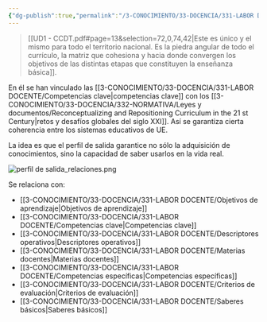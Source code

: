 ```yaml
---
{"dg-publish":true,"permalink":"/3-CONOCIMIENTO/33-DOCENCIA/331-LABOR DOCENTE/Perfil de salida/"}
---
```


>[[UD1 - CCDT.pdf#page=13&selection=72,0,74,42|Este es único y el mismo para todo el territorio nacional. Es la piedra angular de todo el currículo, la matriz que cohesiona y hacia donde convergen los objetivos de las distintas etapas que constituyen la enseñanza básica]].

En él se han vinculado las [[3-CONOCIMIENTO/33-DOCENCIA/331-LABOR DOCENTE/Competencias clave\|competencias clave]] con los [[3-CONOCIMIENTO/33-DOCENCIA/332-NORMATIVA/Leyes y documentos/Reconceptualizing and Repositioning Curriculum in the 21 st Century\|retos y desafíos globales del siglo XXI]]. Así se garantiza cierta coherencia entre los sistemas educativos de UE.

La idea es que el perfil de salida garantice no sólo la adquisición de conocimientos, sino la capacidad de saber usarlos en la vida real.

![perfil de salida_relaciones.png](/img/user/3-CONOCIMIENTO/33-DOCENCIA/331-LABOR%20DOCENTE/MEDIA/perfil%20de%20salida_relaciones.png)

Se relaciona con:
- [[3-CONOCIMIENTO/33-DOCENCIA/331-LABOR DOCENTE/Objetivos de aprendizaje\|Objetivos de aprendizaje]]
- [[3-CONOCIMIENTO/33-DOCENCIA/331-LABOR DOCENTE/Competencias clave\|Competencias clave]]
- [[3-CONOCIMIENTO/33-DOCENCIA/331-LABOR DOCENTE/Descriptores operativos\|Descriptores operativos]]
- [[3-CONOCIMIENTO/33-DOCENCIA/331-LABOR DOCENTE/Materias docentes\|Materias docentes]]
- [[3-CONOCIMIENTO/33-DOCENCIA/331-LABOR DOCENTE/Competencias específicas\|Competencias específicas]]
- [[3-CONOCIMIENTO/33-DOCENCIA/331-LABOR DOCENTE/Criterios de evaluación\|Criterios de evaluación]]
- [[3-CONOCIMIENTO/33-DOCENCIA/331-LABOR DOCENTE/Saberes básicos\|Saberes básicos]]
